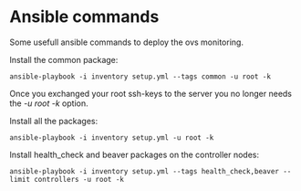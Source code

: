 # Ansible commands

Some usefull ansible commands to deploy the ovs monitoring.

Install the common package:
```
ansible-playbook -i inventory setup.yml --tags common -u root -k
```

Once you exchanged your root ssh-keys to the server you no longer needs the *-u root -k* option.

Install all the packages:
```
ansible-playbook -i inventory setup.yml -u root -k
```

Install health_check and beaver packages on the controller nodes:
```
ansible-playbook -i inventory setup.yml --tags health_check,beaver --limit controllers -u root -k
```